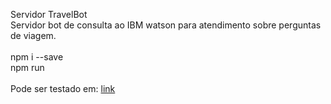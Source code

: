 Servidor TravelBot 
<br/>
Servidor bot de consulta ao IBM watson para atendimento sobre perguntas de viagem.<br/>
<br/>
npm i --save
<br/>
npm run
<br/>
<br/>
Pode ser testado em: <a href="https://travel-app-chat.mybluemix.net/">link</a>
<br/>
<br/>
<br/>
<br/>
